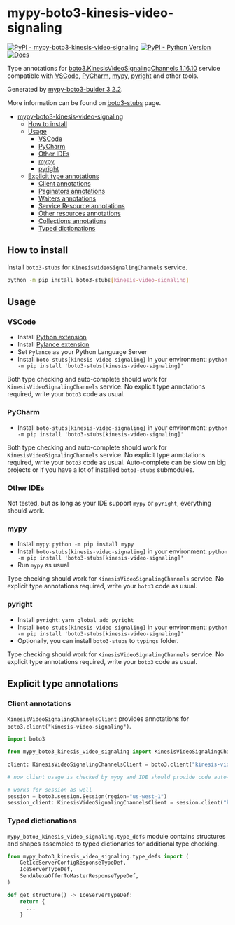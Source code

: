 # mypy-boto3-kinesis-video-signaling

[![PyPI - mypy-boto3-kinesis-video-signaling](https://img.shields.io/pypi/v/mypy-boto3-kinesis-video-signaling.svg?color=blue)](https://pypi.org/project/mypy-boto3-kinesis-video-signaling)
[![PyPI - Python Version](https://img.shields.io/pypi/pyversions/mypy-boto3-kinesis-video-signaling.svg?color=blue)](https://pypi.org/project/mypy-boto3-kinesis-video-signaling)
[![Docs](https://img.shields.io/readthedocs/mypy-boto3-builder.svg?color=blue)](https://mypy-boto3-builder.readthedocs.io/)

Type annotations for
[boto3.KinesisVideoSignalingChannels 1.16.10](https://boto3.amazonaws.com/v1/documentation/api/1.16.10/reference/services/kinesis-video-signaling.html#KinesisVideoSignalingChannels) service
compatible with
[VSCode](https://code.visualstudio.com/),
[PyCharm](https://www.jetbrains.com/pycharm/),
[mypy](https://github.com/python/mypy),
[pyright](https://github.com/microsoft/pyright)
and other tools.

Generated by [mypy-boto3-buider 3.2.2](https://github.com/vemel/mypy_boto3_builder).

More information can be found on [boto3-stubs](https://pypi.org/project/boto3-stubs/) page.

- [mypy-boto3-kinesis-video-signaling](#mypy-boto3-kinesis-video-signaling)
  - [How to install](#how-to-install)
  - [Usage](#usage)
    - [VSCode](#vscode)
    - [PyCharm](#pycharm)
    - [Other IDEs](#other-ides)
    - [mypy](#mypy)
    - [pyright](#pyright)
  - [Explicit type annotations](#explicit-type-annotations)
    - [Client annotations](#client-annotations)
    - [Paginators annotations](#paginators-annotations)
    - [Waiters annotations](#waiters-annotations)
    - [Service Resource annotations](#service-resource-annotations)
    - [Other resources annotations](#other-resources-annotations)
    - [Collections annotations](#collections-annotations)
    - [Typed dictionations](#typed-dictionations)

## How to install

Install `boto3-stubs` for `KinesisVideoSignalingChannels` service.

```bash
python -m pip install boto3-stubs[kinesis-video-signaling]
```

## Usage

### VSCode

- Install [Python extension](https://marketplace.visualstudio.com/items?itemName=ms-python.python)
- Install [Pylance extension](https://marketplace.visualstudio.com/items?itemName=ms-python.vscode-pylance)
- Set `Pylance` as your Python Language Server
- Install `boto-stubs[kinesis-video-signaling]` in your environment: `python -m pip install 'boto3-stubs[kinesis-video-signaling]'`

Both type checking and auto-complete should work for `KinesisVideoSignalingChannels` service.
No explicit type annotations required, write your `boto3` code as usual.

### PyCharm

- Install `boto-stubs[kinesis-video-signaling]` in your environment: `python -m pip install 'boto3-stubs[kinesis-video-signaling]'`

Both type checking and auto-complete should work for `KinesisVideoSignalingChannels` service.
No explicit type annotations required, write your `boto3` code as usual.
Auto-complete can be slow on big projects or if you have a lot of installed `boto3-stubs` submodules.

### Other IDEs

Not tested, but as long as your IDE support `mypy` or `pyright`, everything should work.

### mypy

- Install `mypy`: `python -m pip install mypy`
- Install `boto-stubs[kinesis-video-signaling]` in your environment: `python -m pip install 'boto3-stubs[kinesis-video-signaling]'`
- Run `mypy` as usual

Type checking should work for `KinesisVideoSignalingChannels` service.
No explicit type annotations required, write your `boto3` code as usual.

### pyright

- Install `pyright`: `yarn global add pyright`
- Install `boto-stubs[kinesis-video-signaling]` in your environment: `python -m pip install 'boto3-stubs[kinesis-video-signaling]'`
- Optionally, you can install `boto3-stubs` to `typings` folder.

Type checking should work for `KinesisVideoSignalingChannels` service.
No explicit type annotations required, write your `boto3` code as usual.

## Explicit type annotations

### Client annotations

`KinesisVideoSignalingChannelsClient` provides annotations for `boto3.client("kinesis-video-signaling")`.

```python
import boto3

from mypy_boto3_kinesis_video_signaling import KinesisVideoSignalingChannelsClient

client: KinesisVideoSignalingChannelsClient = boto3.client("kinesis-video-signaling")

# now client usage is checked by mypy and IDE should provide code auto-complete

# works for session as well
session = boto3.session.Session(region="us-west-1")
session_client: KinesisVideoSignalingChannelsClient = session.client("kinesis-video-signaling")
```








### Typed dictionations

`mypy_boto3_kinesis_video_signaling.type_defs` module contains structures and shapes assembled
to typed dictionaries for additional type checking.

```python
from mypy_boto3_kinesis_video_signaling.type_defs import (
    GetIceServerConfigResponseTypeDef,
    IceServerTypeDef,
    SendAlexaOfferToMasterResponseTypeDef,
)

def get_structure() -> IceServerTypeDef:
    return {
      ...
    }
```
